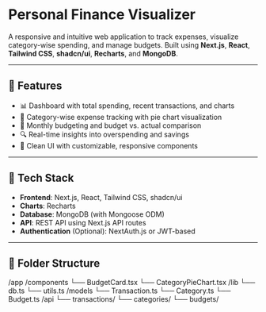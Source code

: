 # Personal Finance Visualizer

A responsive and intuitive web application to track expenses, visualize category-wise spending, and manage budgets. Built using **Next.js**, **React**, **Tailwind CSS**, **shadcn/ui**, **Recharts**, and **MongoDB**.

---

## 🔧 Features

- 📊 Dashboard with total spending, recent transactions, and charts
- 💸 Category-wise expense tracking with pie chart visualization
- 📆 Monthly budgeting and budget vs. actual comparison
- 🔍 Real-time insights into overspending and savings
- 🎨 Clean UI with customizable, responsive components

---

## 🧱 Tech Stack

- **Frontend**: Next.js, React, Tailwind CSS, shadcn/ui
- **Charts**: Recharts
- **Database**: MongoDB (with Mongoose ODM)
- **API**: REST API using Next.js API routes
- **Authentication** (Optional): NextAuth.js or JWT-based

---

## 📁 Folder Structure

/app /components └── BudgetCard.tsx └── CategoryPieChart.tsx /lib └── db.ts └── utils.ts /models └── Transaction.ts └── Category.ts └── Budget.ts /api └── transactions/ └── categories/ └── budgets/